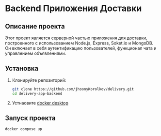 # Backend Приложения Доставки

## Описание проекта

Этот проект является серверной частью приложения для доставки, построенного с
использованием Node.js, Express, Soket.io и MongoDB. Он включает в себя аутентификацию
пользователей, функционал чата и управлением объявлениями.

## Установка

1. Клонируйте репозиторий:

    ```bash
    git clone https://github.com/jhoonyKorolkov/delivery.git
    cd delivery-app-backend
    ```

2. Устнаовите [docker desktop](https://www.docker.com/products/docker-desktop/)

## Запуск проекта

```bash
docker compose up
```
